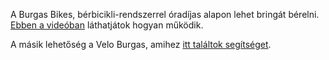 A Burgas Bikes, bérbicikli-rendszerrel óradíjas alapon lehet bringát bérelni. <a href="https://www.youtube.com/watch?v=shv5tIsJ7nE&ab_channel=%D0%BE%D1%81%D1%82%D1%80%D0%BE%D0%B2%D0%A1%D0%B2%D0%B5%D1%82%D0%B0%D0%90%D0%BD%D0%B0%D1%81%D1%82%D0%B0%D1%81%D0%B8%D1%8F" target="_blank">Ebben a videóban</a> láthatjátok hogyan működik.

A másik lehetőség a Velo Burgas, amihez <a href="https://www.transportburgas.bg/en/bike-transport" target="_blank">itt találtok segítséget</a>.
